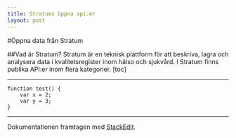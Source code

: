 ```yaml
---
title: Stratums öppna api:er
layout: post
---
```

#Öppna data från Stratum

##Vad är Stratum?
Stratum är en teknisk plattform för att beskriva, lagra och analysera data i kvalitetsregister inom hälso och sjukvård.
I Stratum finns publika API:er inom flera kategorier. 
[toc]

---
```
function test() {
	var x = 2;
	var y = 3;
}
```
---
Dokumentationen framtagen med [<i class="icon-provider-stackedit"></i> StackEdit](https://stackedit.io/).
